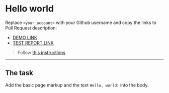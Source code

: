 # Hello world
Replace `<your_account>` with your Github username and copy the links to Pull Request description:
- [DEMO LINK](https://tetyana-shatrova.github.io/layout_hello-world/)
- [TEST REPORT LINK](https://tetyana-shatrova.github.io/layout_hello-world/report/html_report/)

> Follow [this instructions](https://mate-academy.github.io/layout_task-guideline/#how-to-solve-the-layout-tasks-on-github)
___

## The task 
Add the basic page markup and the text `Hello, world!` into the body.
